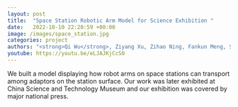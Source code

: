 ```yaml
---
layout: post
title:  "Space Station Robotic Arm Model for Science Exhibition "
date:   2022-10-10 22:20:59 +00:00
image: /images/space_station.jpg
categories: project
authors: "<strong>Qi Wu</strong>, Ziyang Xu, Zihao Ning, Fankun Meng, Shengtai Yao, Jianxin Yang, Shangfeng Pan, Ying Liu"
youtube: https://youtu.be/eLJAJKjCcS0
---
```


We built a model displaying how robot arms on space stations can transport among adaptors on the station surface. Our work was later exhibited at China Science and Technology Museum and our exhibition was covered by major national press. 
